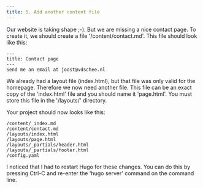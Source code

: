 ```yaml
---
title: 5. Add another content file
---
```


Our website is taking shape ;-). But we are missing a nice contact page. To create it, we should create a file '/content/contact.md'. This file should look like this:

```
---
title: Contact page
---
Send me an email at joost@vdschee.nl
```

We already had a layout file (index.html), but that file was only valid for the homepage. Therefore we now need another file. This file can be an exact copy of the 'index.html' file and you should name it 'page.html'. You must store this file in the '/layouts/' directory.

Your project should now looks like this:

```
/content/_index.md
/content/contact.md
/layouts/index.html
/layouts/page.html
/layouts/_partials/header.html
/layouts/_partials/footer.html
/config.yaml
```

I noticed that I had to restart Hugo for these changes. You can do this by pressing Ctrl-C and re-enter the 'hugo server' command on the command line.